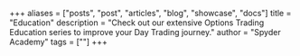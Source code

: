 +++
aliases = ["posts", "post", "articles", "blog", "showcase", "docs"]
title = "Education"
description = "Check out our extensive Options Trading Education series to improve your Day Trading journey."
author = "Spyder Academy"
tags = [""]
+++
